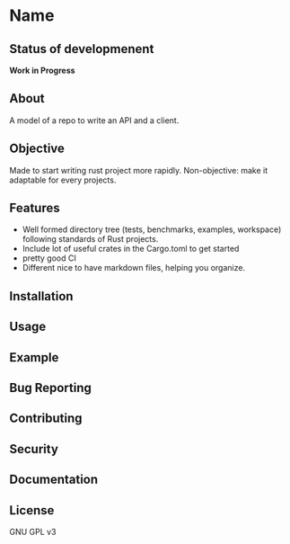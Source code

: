 # Name

## Status of developmenent
**Work in Progress**
## About
A model of a repo to write an API and a client.
## Objective
Made to start writing rust project more rapidly.
Non-objective: make it adaptable for every projects.
## Features
- Well formed directory tree (tests, benchmarks, examples, workspace) following standards of Rust projects.
- Include lot of useful crates in the Cargo.toml to get started
- pretty good CI
- Different nice to have markdown files, helping you organize.
## Installation
## Usage
## Example
## Bug Reporting
## Contributing
## Security
## Documentation
## License
GNU GPL v3
